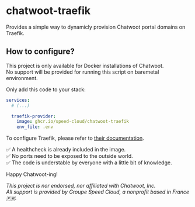 # chatwoot-traefik
Provides a simple way to dynamicly provision Chatwoot portal domains on Traefik.

## How to configure?
This project is only available for Docker installations of Chatwoot. <br />
No support will be provided for running this script on baremetal environment.

Only add this code to your stack: 
```yaml
services:
  # (...)

  traefik-provider:
    image: ghcr.io/speed-cloud/chatwoot-traefik
    env_file: .env
```

To configure Traefik, please refer to [their documentation](https://doc.traefik.io/traefik/providers/http/).

✅ A healthcheck is already included in the image. <br />
✅ No ports need to be exposed to the outside world. <br />
✅ The code is understable by everyone with a little bit of knowledge. <br />

Happy Chatwoot-ing!

*This project is nor endorsed, nor affiliated with Chatwoot, Inc.* <br />
*All support is provided by Groupe Speed Cloud, a nonprofit based in France 🇫🇷.*
